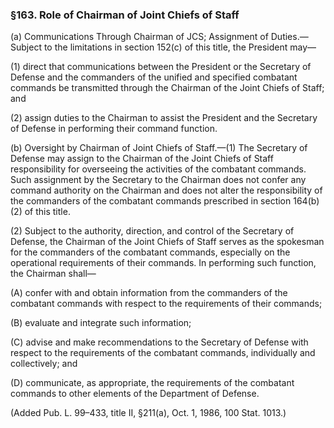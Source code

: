 ### §163. Role of Chairman of Joint Chiefs of Staff ###

(a) Communications Through Chairman of JCS; Assignment of Duties.—Subject to the limitations in section 152(c) of this title, the President may—

(1) direct that communications between the President or the Secretary of Defense and the commanders of the unified and specified combatant commands be transmitted through the Chairman of the Joint Chiefs of Staff; and

(2) assign duties to the Chairman to assist the President and the Secretary of Defense in performing their command function.

(b) Oversight by Chairman of Joint Chiefs of Staff.—(1) The Secretary of Defense may assign to the Chairman of the Joint Chiefs of Staff responsibility for overseeing the activities of the combatant commands. Such assignment by the Secretary to the Chairman does not confer any command authority on the Chairman and does not alter the responsibility of the commanders of the combatant commands prescribed in section 164(b)(2) of this title.

(2) Subject to the authority, direction, and control of the Secretary of Defense, the Chairman of the Joint Chiefs of Staff serves as the spokesman for the commanders of the combatant commands, especially on the operational requirements of their commands. In performing such function, the Chairman shall—

(A) confer with and obtain information from the commanders of the combatant commands with respect to the requirements of their commands;

(B) evaluate and integrate such information;

(C) advise and make recommendations to the Secretary of Defense with respect to the requirements of the combatant commands, individually and collectively; and

(D) communicate, as appropriate, the requirements of the combatant commands to other elements of the Department of Defense.

(Added Pub. L. 99–433, title II, §211(a), Oct. 1, 1986, 100 Stat. 1013.)